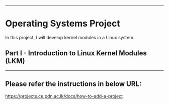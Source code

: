 ___
# Operating Systems Project 
In this project, I will develop kernel modules in a Linux system.

## Part I - Introduction to Linux Kernel Modules (LKM)

___

## Please refer the instructions in below URL:

https://projects.ce.pdn.ac.lk/docs/how-to-add-a-project
